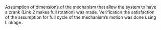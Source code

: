 Assumption of dimensions of the mechanism that allow the system to have a crank (Link 2 makes full rotation) was made. Verification the satisfaction of the assumption for full cycle of the mechanism’s motion was done using Linkage .
